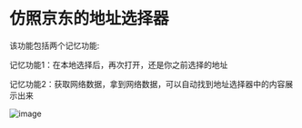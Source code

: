 # 仿照京东的地址选择器  

该功能包括两个记忆功能:  

记忆功能1：在本地选择后，再次打开，还是你之前选择的地址

记忆功能2：获取网络数据，拿到网络数据，可以自动找到地址选择器中的内容展示出来


![image](https://github.com/shanyazhou/addressChoose/blob/master/%E4%BB%BF%E4%BA%AC%E4%B8%9C%E5%9C%B0%E5%9D%80%E9%80%89%E6%8B%A9%E5%99%A8%EF%BC%88%E7%82%B9%E5%87%BB%E5%8F%AF%E4%BB%A5%E8%87%AA%E5%8A%A8%E9%80%89%EF%BC%89/addressChooseView/Resource/ScreenRecording.gif)
